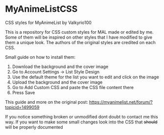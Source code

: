 # MyAnimeListCSS
CSS styles for MyAnimeList by Valkyrio100

This is a repository for CSS custom styles for MAL made or edited by me. 
Some of them will be inspired on other styles that I have modified to give them a unique look. The authors of the original styles
are credited on each CSS.

Small guide on how to install them:
  1. Download the background and the cover image 
  2. Go to Account Settings -> List Style Design
  3. Use the default theme for the list you want to edit and click on the image
  4. Upload the background and the cover image
  5. Go to Add Custom CSS and paste the CSS file content there
  6. Press Save 
  
This guide and more on the original post: https://myanimelist.net/forum/?topicid=1499059

If you notice something broken or unmodified dont doubt to contact me this way.
If you want to make some small changes look into the CSS that ~~should~~ will be properly documented
